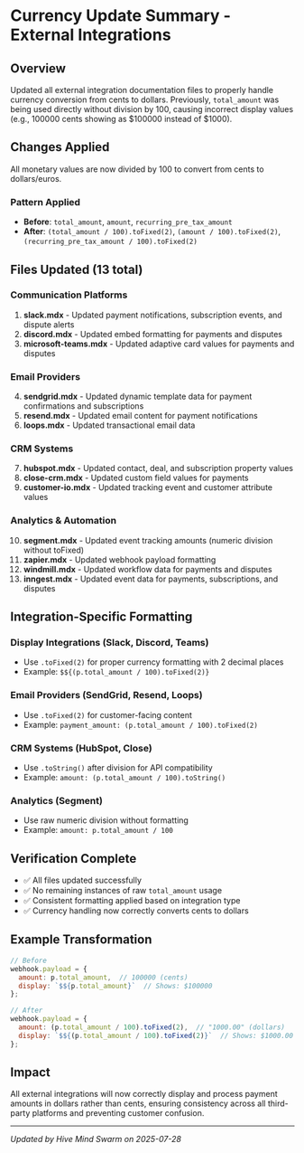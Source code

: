 # Currency Update Summary - External Integrations

## Overview
Updated all external integration documentation files to properly handle currency conversion from cents to dollars. Previously, `total_amount` was being used directly without division by 100, causing incorrect display values (e.g., 100000 cents showing as $100000 instead of $1000).

## Changes Applied
All monetary values are now divided by 100 to convert from cents to dollars/euros.

### Pattern Applied
- **Before**: `total_amount`, `amount`, `recurring_pre_tax_amount`
- **After**: `(total_amount / 100).toFixed(2)`, `(amount / 100).toFixed(2)`, `(recurring_pre_tax_amount / 100).toFixed(2)`

## Files Updated (13 total)

### Communication Platforms
1. **slack.mdx** - Updated payment notifications, subscription events, and dispute alerts
2. **discord.mdx** - Updated embed formatting for payments and disputes  
3. **microsoft-teams.mdx** - Updated adaptive card values for payments and disputes

### Email Providers
4. **sendgrid.mdx** - Updated dynamic template data for payment confirmations and subscriptions
5. **resend.mdx** - Updated email content for payment notifications
6. **loops.mdx** - Updated transactional email data

### CRM Systems
7. **hubspot.mdx** - Updated contact, deal, and subscription property values
8. **close-crm.mdx** - Updated custom field values for payments
9. **customer-io.mdx** - Updated tracking event and customer attribute values

### Analytics & Automation
10. **segment.mdx** - Updated event tracking amounts (numeric division without toFixed)
11. **zapier.mdx** - Updated webhook payload formatting
12. **windmill.mdx** - Updated workflow data for payments and disputes
13. **inngest.mdx** - Updated event data for payments, subscriptions, and disputes

## Integration-Specific Formatting

### Display Integrations (Slack, Discord, Teams)
- Use `.toFixed(2)` for proper currency formatting with 2 decimal places
- Example: `$${(p.total_amount / 100).toFixed(2)}`

### Email Providers (SendGrid, Resend, Loops)
- Use `.toFixed(2)` for customer-facing content
- Example: `payment_amount: (p.total_amount / 100).toFixed(2)`

### CRM Systems (HubSpot, Close)
- Use `.toString()` after division for API compatibility
- Example: `amount: (p.total_amount / 100).toString()`

### Analytics (Segment)
- Use raw numeric division without formatting
- Example: `amount: p.total_amount / 100`

## Verification Complete
- ✅ All files updated successfully
- ✅ No remaining instances of raw `total_amount` usage
- ✅ Consistent formatting applied based on integration type
- ✅ Currency handling now correctly converts cents to dollars

## Example Transformation
```javascript
// Before
webhook.payload = {
  amount: p.total_amount,  // 100000 (cents)
  display: `$${p.total_amount}`  // Shows: $100000
};

// After  
webhook.payload = {
  amount: (p.total_amount / 100).toFixed(2),  // "1000.00" (dollars)
  display: `$${(p.total_amount / 100).toFixed(2)}`  // Shows: $1000.00
};
```

## Impact
All external integrations will now correctly display and process payment amounts in dollars rather than cents, ensuring consistency across all third-party platforms and preventing customer confusion.

---
*Updated by Hive Mind Swarm on 2025-07-28*
